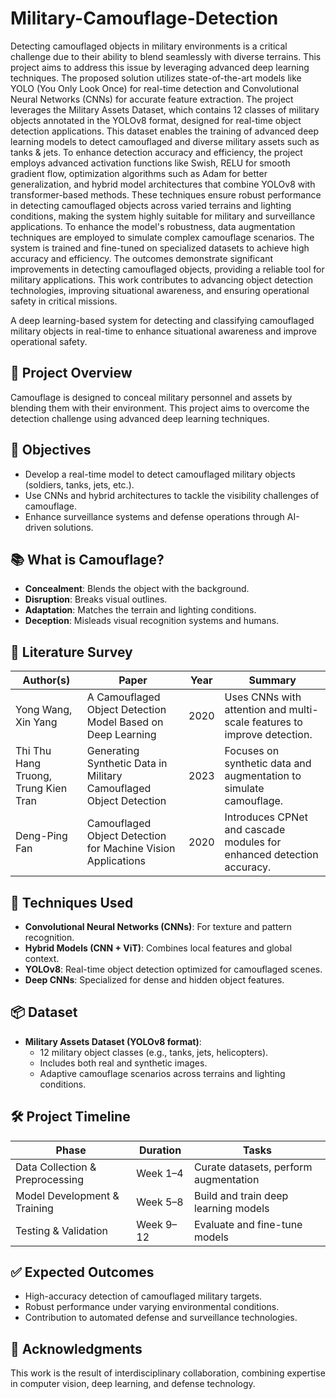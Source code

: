 # Military-Camouflage-Detection
Detecting camouflaged objects in military environments is a critical 
challenge due to their ability to blend seamlessly with diverse terrains. 
This project aims to address this issue by leveraging advanced deep 
learning techniques. The proposed solution utilizes state-of-the-art 
models like YOLO (You Only Look Once) for real-time detection and 
Convolutional Neural Networks (CNNs) for accurate feature extraction. 
 The project leverages the Military Assets Dataset, which contains 12 
classes of military objects annotated in the YOLOv8 format, designed for 
real-time object detection applications. This dataset enables the training 
of advanced deep learning models to detect camouflaged and diverse 
military assets such as tanks & jets. To enhance detection accuracy and 
efficiency, the project employs advanced activation functions like Swish, 
RELU for smooth gradient flow, optimization algorithms such as Adam for 
better generalization, and hybrid model architectures that combine 
YOLOv8 with transformer-based methods. These techniques ensure 
robust performance in detecting camouflaged objects across varied 
terrains and lighting conditions, making the system highly suitable for 
military and surveillance applications. 
To enhance the model's robustness, data augmentation techniques are 
employed to simulate complex camouflage scenarios. The system is 
trained and fine-tuned on specialized datasets to achieve high accuracy 
and efficiency. The outcomes demonstrate significant improvements in 
detecting camouflaged objects, providing a reliable tool for military 
applications. This work contributes to advancing object detection 
technologies, improving situational awareness, and ensuring operational 
safety in critical missions.


A deep learning-based system for detecting and classifying camouflaged military objects in real-time to enhance situational awareness and improve operational safety.

## 🚀 Project Overview

Camouflage is designed to conceal military personnel and assets by blending them with their environment. This project aims to overcome the detection challenge using advanced deep learning techniques.

## 🎯 Objectives

- Develop a real-time model to detect camouflaged military objects (soldiers, tanks, jets, etc.).
- Use CNNs and hybrid architectures to tackle the visibility challenges of camouflage.
- Enhance surveillance systems and defense operations through AI-driven solutions.

## 📚 What is Camouflage?

- **Concealment**: Blends the object with the background.
- **Disruption**: Breaks visual outlines.
- **Adaptation**: Matches the terrain and lighting conditions.
- **Deception**: Misleads visual recognition systems and humans.

## 📖 Literature Survey

| Author(s) | Paper | Year | Summary |
|-----------|-------|------|---------|
| Yong Wang, Xin Yang | A Camouflaged Object Detection Model Based on Deep Learning | 2020 | Uses CNNs with attention and multi-scale features to improve detection. |
| Thi Thu Hang Truong, Trung Kien Tran | Generating Synthetic Data in Military Camouflaged Object Detection | 2023 | Focuses on synthetic data and augmentation to simulate camouflage. |
| Deng-Ping Fan | Camouflaged Object Detection for Machine Vision Applications | 2020 | Introduces CPNet and cascade modules for enhanced detection accuracy. |

## 🧠 Techniques Used

- **Convolutional Neural Networks (CNNs)**: For texture and pattern recognition.
- **Hybrid Models (CNN + ViT)**: Combines local features and global context.
- **YOLOv8**: Real-time object detection optimized for camouflaged scenes.
- **Deep CNNs**: Specialized for dense and hidden object features.

## 📦 Dataset

- **Military Assets Dataset (YOLOv8 format)**:
  - 12 military object classes (e.g., tanks, jets, helicopters).
  - Includes both real and synthetic images.
  - Adaptive camouflage scenarios across terrains and lighting conditions.

## 🛠️ Project Timeline

| Phase | Duration | Tasks |
|-------|----------|-------|
| Data Collection & Preprocessing | Week 1–4 | Curate datasets, perform augmentation |
| Model Development & Training | Week 5–8 | Build and train deep learning models |
| Testing & Validation | Week 9–12 | Evaluate and fine-tune models |

## ✅ Expected Outcomes

- High-accuracy detection of camouflaged military targets.
- Robust performance under varying environmental conditions.
- Contribution to automated defense and surveillance technologies.

## 🤝 Acknowledgments

This work is the result of interdisciplinary collaboration, combining expertise in computer vision, deep learning, and defense technology.



